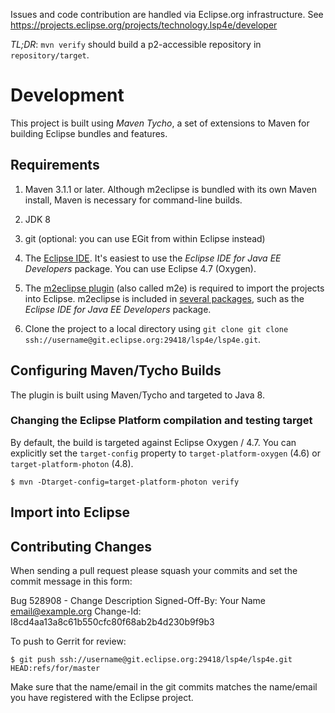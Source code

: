 Issues and code contribution are handled via Eclipse.org infrastructure. See https://projects.eclipse.org/projects/technology.lsp4e/developer

_TL;DR_: `mvn verify` should
build a p2-accessible repository in `repository/target`.

# Development

This project is built using _Maven Tycho_, a set of extensions to
Maven for building Eclipse bundles and features.

## Requirements

1. Maven 3.1.1 or later. Although m2eclipse is bundled with its own Maven install,
   Maven is necessary for command-line builds.

1. JDK 8

1. git (optional: you can use EGit from within Eclipse instead)

1. The [Eclipse IDE](https://www.eclipse.org/downloads/eclipse-packages/).
  It's easiest to use the _Eclipse IDE for Java EE Developers_ package. You can use
  Eclipse 4.7 (Oxygen).

  1. The [m2eclipse plugin](http://www.eclipse.org/m2e/) (also called m2e) is
     required to import the projects into Eclipse. m2eclipse is included in
     [several packages](https://www.eclipse.org/downloads/compare.php?release=neon),
     such as the _Eclipse IDE for Java EE Developers_ package.

1. Clone the project to a local directory using `git clone
   git clone ssh://username@git.eclipse.org:29418/lsp4e/lsp4e.git`.

## Configuring Maven/Tycho Builds

The plugin is built using Maven/Tycho and targeted to Java 8.


### Changing the Eclipse Platform compilation and testing target

By default, the build is targeted against Eclipse Oxygen / 4.7.
You can explicitly set the `target-config` property to
`target-platform-oxygen` (4.6) or `target-platform-photon` (4.8).

```
$ mvn -Dtarget-config=target-platform-photon verify
```

## Import into Eclipse

## Contributing Changes

When sending a pull request please squash your commits and set the commit message
in this form:

Bug 528908 - Change Description
Signed-Off-By: Your Name <email@example.org>
Change-Id: I8cd4aa13a8c61b550cfc80f68ab2b4d230b9f9b3

To push to Gerrit for review:

```
$ git push ssh://username@git.eclipse.org:29418/lsp4e/lsp4e.git HEAD:refs/for/master
```

Make sure that the name/email in the git commits matches the name/email you have
registered with the Eclipse project. 
